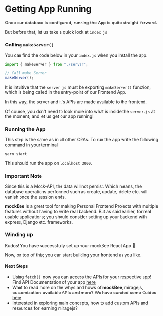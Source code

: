 # Getting App Running

Once our database is configured, running the App is quite straight-forward.

But before that, let us take a quick look at `index.js`

### Calling `makeServer()`

You can find the code below in your `index.js` when you install the app.

```jsx
import { makeServer } from "./server";

// Call make Server
makeServer();
```

It is intuitive that the `server.js` must be exporting `makeServer()` function, which is being called in the entry-point of our Frontend App.

In this way, the server and it's APIs are made available to the frontend.

Of course, you don't need to look more into what is inside the `server.js` at the moment; and let us get our app running!

### Running the App

This step is the same as in all other CRAs. To run the app write the following command in your terminal

```bash
yarn start
```

This should run the app on `localhost:3000`.

### Important Note

Since this is a Mock-API, the data will not persist. Which means, the database operations performed such as create, update, delete etc. will vanish once the session ends.

**mockBee** is a great tool for making Personal Frontend Projects with multiple features without having to write real backend. But as said earlier, for real usable applications; you should consider setting up your backend with express, Django etc. frameworks.

### Winding up

Kudos! You have successfully set up your mockBee React App 🚀

Now, on top of this; you can start building your frontend as you like.

#### Next Steps

- Using `fetch()`, now you can access the APIs for your respective app!
  Find API Documentation of your app [here](api/introduction)
- Want to read more on the whys and hows of **mockBee**, miragejs, customization, available APIs and more?
  We have curated some Guides [here](why-miragejs-mock-backend)
- Interested in exploring main concepts, how to add custom APIs and resources for learning miragejs?
